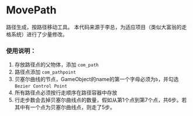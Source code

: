 # MovePath
路径生成，按路径移动工具。
本代码来源于李总，为适应项目（类似大富翁的走格系统）进行了少量修改。

### 使用说明：
1. 存放路径点的父物体，添加 `com_path`
2. 路径点添加 `com_pathpoint`
3. 贝塞尔曲线的节点，GameObject的name的第一个字母必须为`b`，并勾选 `Bezier Control Point`
4. 所有路径点必须按行走顺序在路径容器中存放
5. 行走步数会去掉贝塞尔曲线点的数量，假如从第1个点到第7个点，共6步。若其中有一个点为贝塞尔曲线点，则走了5步。